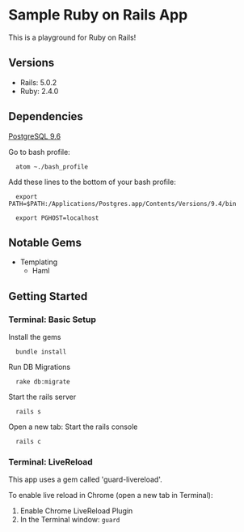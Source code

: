 # Sample Ruby on Rails App
This is a playground for Ruby on Rails!

## Versions
  * Rails: 5.0.2
  * Ruby: 2.4.0

## Dependencies
  [PostgreSQL 9.6](http://postgresapp.com/)

  Go to bash profile:

  ```
    atom ~./bash_profile
  ```

  Add these lines to the bottom of your bash profile:

  ```
    export PATH=$PATH:/Applications/Postgres.app/Contents/Versions/9.4/bin

    export PGHOST=localhost
  ```

## Notable Gems
* Templating
  * Haml


## Getting Started

### Terminal: Basic Setup
  Install the gems
  ```
    bundle install
  ```
  Run DB Migrations
  ```
    rake db:migrate
  ```
  Start the rails server
  ```
    rails s
  ```
  Open a new tab: Start the rails console
  ```
    rails c
  ```
### Terminal: LiveReload
  This app uses a gem called 'guard-livereload'.

  To enable live reload in Chrome (open a new tab in Terminal):

  1.  Enable Chrome LiveReload Plugin
  2.  In the Terminal window: `guard`
